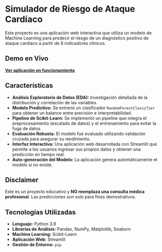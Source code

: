 # Simulador de Riesgo de Ataque Cardíaco

Este proyecto es una aplicación web interactiva que utiliza un modelo de Machine Learning para predecir el riesgo de un diagnóstico positivo de ataque cardíaco a partir de 8 indicadores clínicos.

## Demo en Vivo

[**Ver aplicación en funcionamiento**](https://simulador-riesgo-cardiaco-6k5gb89zrwnxyamu3zgdjj.streamlit.app/)

## Características

- **Análisis Exploratorio de Datos (EDA):** Investigación detallada de la distribución y correlación de las variables.
- **Modelo Predictivo:** Se entrenó un clasificador `RandomForestClassifier` para obtener un balance entre precisión e interpretabilidad.
- **Pipeline de Scikit-Learn:** Se implementó un pipeline que integra el preprocesamiento (escalado de datos) y el entrenamiento para evitar la fuga de datos.
- **Evaluación Robusta:** El modelo fue evaluado utilizando validación cruzada para asegurar su rendimiento.
- **Interfaz Interactiva:** Una aplicación web desarrollada con Streamlit que permite a los usuarios ingresar sus propios datos y obtener una predicción en tiempo real.
- **Auto-generación del Modelo:** La aplicación genera automáticamente el modelo si no existe.

## Disclaimer

Este es un proyecto educativo y **NO reemplaza una consulta médica profesional**. Las predicciones son solo para fines demostrativos.

## Tecnologías Utilizadas

- **Lenguaje:** Python 3.9
- **Librerías de Análisis:** Pandas, NumPy, Matplotlib, Seaborn
- **Machine Learning:** Scikit-Learn
- **Aplicación Web:** Streamlit
- **Gestión de Entorno:** `pip`
